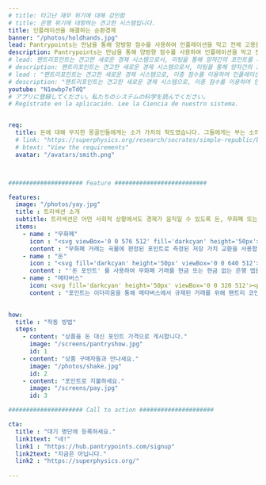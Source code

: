 ```yaml
---
# title: 타고난 재무 위기에 대해 강인함
# title: 은행 위기에 대항하는 견고한 시스템입니다.
title: 인플레이션을 해결하는 순환경제
banner: "/photos/holdhands.jpg"
lead: Pantrypoints는 만남을 통해 양방향 점수를 사용하여 인플레이션을 막고 전체 고용을 허용하며 순환경제를 실현하는 강력한 새로운 경제 시스템입니다.
description: Pantrypoints는 만남을 통해 양방향 점수를 사용하여 인플레이션을 막고 전체 고용을 허용하며 순환경제를 실현하는 강력한 새로운 경제 시스템입니다.
# lead: 팬트리포인트는 견고한 새로운 경제 시스템으로서, 미팅을 통해 양자간의 포인트를 사용하여 인플레이션을 막고 어떤 경제적 상황에서도 전체 고용을 허용합니다.
# description: 팬트리포인트는 견고한 새로운 경제 시스템으로서, 미팅을 통해 양자간의 포인트를 사용하여 인플레이션을 막고 어떤 경제적 상황에서도 전체 고용을 허용합니다. 
# lead : "팬트리포인트는 견고한 새로운 경제 시스템으로, 이중 점수를 이용하여 인플레이션을 막고 어떠한 경제적 상황에서도 완전 고용을 가능하게 합니다. 이를 위해 모임을 통해 이중 점수를 사용합니다."
# description: "팬트리포인트는 견고한 새로운 경제 시스템으로, 이중 점수를 이용하여 인플레이션을 막고 어떠한 경제적 상황에서도 완전 고용을 가능하게 합니다. 이를 위해 모임을 통해 이중 점수를 사용합니다."
youtube: "N1ewbp7eTdQ"
# アプリに登録してください。私たちのシステムの科学を読んでください。
# Regístrate en la aplicación. Lee la Ciencia de nuestro sistema.


req:
  title: 돈에 대해 무지한 몽골인들에게는 소가 가치의 척도였습니다. 그들에게는 부는 소의 수로 측정되었으며, 스페인인들에게는 부는 금과 은의 양으로 측정되었습니다. 몽골인들의 생각이 더 정확합니다. (아담 스미스)
  # link: "https://superphysics.org/research/socrates/simple-republic/book-3/chapter-3"
  # btext: "View the requirements"
  avatar: "/avatars/smith.png"



##################### Feature ##########################

features:
  image: "/photos/yay.jpg"
  title : 트리섹션 소개
  subtitle: 트리섹션은 어떤 사회적 상황에서도 경제가 움직일 수 있도록 돈, 무화폐 또는 메타버스 거래를 허용하여 진정한 경제적 자유를 제공합니다
  items:
    - name : "무화폐"
      icon : "<svg viewBox='0 0 576 512' fill='darkcyan' height='50px'><path d='M96,128A64,64,0,1,0,32,64,64,64,0,0,0,96,128Zm0,176.08a44.11,44.11,0,0,1,13.64-32L181.77,204c1.65-1.55,3.77-2.31,5.61-3.57A63.91,63.91,0,0,0,128,160H64A64,64,0,0,0,0,224v96a32,32,0,0,0,32,32V480a32,32,0,0,0,32,32h64a32,32,0,0,0,32-32V383.61l-50.36-47.53A44.08,44.08,0,0,1,96,304.08ZM480,128a64,64,0,1,0-64-64A64,64,0,0,0,480,128Zm32,32H448a63.91,63.91,0,0,0-59.38,40.42c1.84,1.27,4,2,5.62,3.59l72.12,68.06a44.37,44.37,0,0,1,0,64L416,383.62V480a32,32,0,0,0,32,32h64a32,32,0,0,0,32-32V352a32,32,0,0,0,32-32V224A64,64,0,0,0,512,160ZM444.4,295.34l-72.12-68.06A12,12,0,0,0,352,236v36H224V236a12,12,0,0,0-20.28-8.73L131.6,295.34a12.4,12.4,0,0,0,0,17.47l72.12,68.07A12,12,0,0,0,224,372.14V336H352v36.14a12,12,0,0,0,20.28,8.74l72.12-68.07A12.4,12.4,0,0,0,444.4,295.34Z'/></svg>"    
      content : "무화폐 거래는 곡물에 편정된 포인트로 측정된 저장 가치 교환을 사용합니다. 이는 아담 스미스의 '국부론' 에서 언급된 곡물 기반 가치 평가를 구현한 것입니다"
    - name : "돈"
      icon : "<svg fill='darkcyan' height='50px' viewBox='0 0 640 512'><path d='M621.16 54.46C582.37 38.19 543.55 32 504.75 32c-123.17-.01-246.33 62.34-369.5 62.34-30.89 0-61.76-3.92-92.65-13.72-3.47-1.1-6.95-1.62-10.35-1.62C15.04 79 0 92.32 0 110.81v317.26c0 12.63 7.23 24.6 18.84 29.46C57.63 473.81 96.45 480 135.25 480c123.17 0 246.34-62.35 369.51-62.35 30.89 0 61.76 3.92 92.65 13.72 3.47 1.1 6.95 1.62 10.35 1.62 17.21 0 32.25-13.32 32.25-31.81V83.93c-.01-12.64-7.24-24.6-18.85-29.47zM48 132.22c20.12 5.04 41.12 7.57 62.72 8.93C104.84 170.54 79 192.69 48 192.69v-60.47zm0 285v-47.78c34.37 0 62.18 27.27 63.71 61.4-22.53-1.81-43.59-6.31-63.71-13.62zM320 352c-44.19 0-80-42.99-80-96 0-53.02 35.82-96 80-96s80 42.98 80 96c0 53.03-35.83 96-80 96zm272 27.78c-17.52-4.39-35.71-6.85-54.32-8.44 5.87-26.08 27.5-45.88 54.32-49.28v57.72zm0-236.11c-30.89-3.91-54.86-29.7-55.81-61.55 19.54 2.17 38.09 6.23 55.81 12.66v48.89z'/></svg>"
      content : "'돈 포인트' 를 사용하여 무화폐 거래를 현금 또는 현금 없는 은행 앱을 통해 지불할 수 있습니다. 이는 파이어통화 경제의 일환입니다"
    - name : "메타버스"
      icon: <svg fill='darkcyan' height='50px' viewBox='0 0 320 512'><path d='M311.9 260.8L160 353.6 8 260.8 160 0l151.9 260.8zM160 383.4L8 290.6 160 512l152-221.4-152 92.8z'/></svg>    
      content : "포인트는 이더리움을 통해 메타버스에서 규제된 거래를 위해 팬트리 코인으로 전환될 수 있습니다. 이는 국경을 넘어가는 거래 및 우리가 제안하는 '크립토 이징' (양적 완화의 대안) 에 유용합니다"
    

how:
  title : "작동 방법"  
  steps:
    - content: "상품을 돈 대신 포인트 가격으로 게시합니다."
      image: "/screens/pantryshow.jpg"
      id: 1
    - content: "상품 구매자들과 만나세요."
      image: "/photos/shake.jpg"
      id: 2    
    - content: "포인트로 지불하세요."
      image: "/screens/pay.jpg"
      id: 3

##################### Call to action #####################

cta:
  title : "대기 명단에 등록하세요."
  link1text: "네!"
  link1 : "https://hub.pantrypoints.com/signup"
  link2text: "지금은 아닙니다."
  link2 : "https://superphysics.org/"
  
---
```

